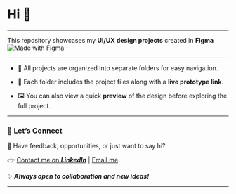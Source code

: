 # Hi 👋

---

This repository showcases my **UI/UX design projects** created in **Figma** ![Made with Figma](https://img.shields.io/badge/Made%20with-Figma-blue?logo=figma)

---

- 📂 All projects are organized into separate folders for easy navigation.

- 🔗 Each folder includes the project files along with a **live prototype link**.

- 🖼️ You can also view a quick **preview** of the design before exploring the full project.

---

### 🚀 Let’s Connect

💌 Have feedback, opportunities, or just want to say hi?

👉 [Contact me on ***LinkedIn***](https://www.linkedin.com/in/chirag-kumar-soni)  | [Email me](mailto:chiragksoni0@gmail.com)


✨ ***Always open to collaboration and new ideas!***

---